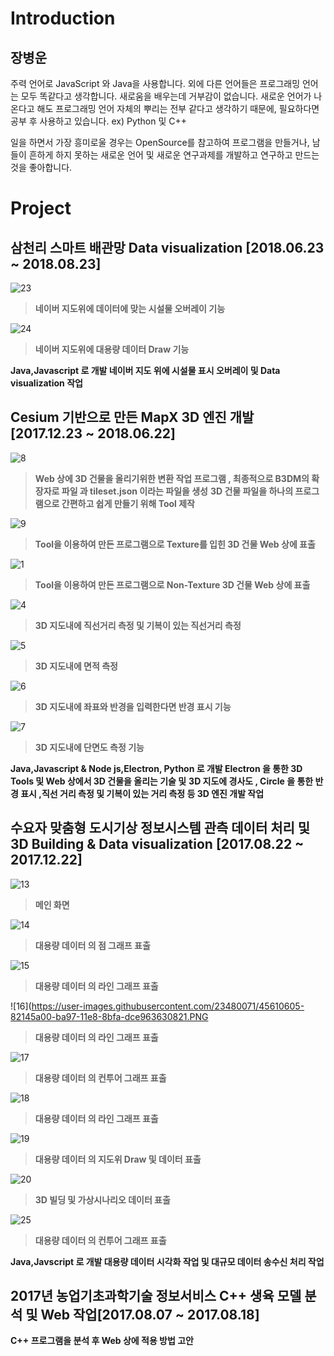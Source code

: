 Introduction
=============
장병운
-------------
주력 언어로 JavaScript 와 Java을 사용합니다.
외에 다른 언어들은 프로그래밍 언어는 모두 똑같다고 생각합니다. 
새로움을 배우는데 거부감이 없습니다. 
새로운 언어가 나온다고 해도 프로그래밍 언어 자체의 뿌리는 전부 같다고 생각하기 때문에, 
필요하다면 공부 후 사용하고 있습니다. ex) Python 및 C++

일을 하면서 가장 흥미로울 경우는 OpenSource를 참고하여 프로그램을 만들거나, 
남들이 흔하게 하지 못하는 새로운 언어 및 
새로운 연구과제를 개발하고 연구하고 만드는 것을 좋아합니다.

Project
=============

삼천리 스마트 배관망 Data visualization [2018.06.23 ~ 2018.08.23] 
--------------------------

![23](https://user-images.githubusercontent.com/23480071/45610520-29dd5800-ba97-11e8-8b65-f65a7c6441e5.PNG)




>__네이버 지도위에 데이터에 맞는 시설물 오버레이 기능__

![24](https://user-images.githubusercontent.com/23480071/45610522-2a75ee80-ba97-11e8-8b90-da3951d55a4d.PNG)




>__네이버 지도위에 대용량 데이터 Draw 기능__



__Java,Javascript 로 개발 네이버 지도 위에 시설물 표시 오버레이 및 Data visualization 작업__


Cesium 기반으로 만든 MapX 3D 엔진 개발[2017.12.23 ~ 2018.06.22] 
--------------------------

![8](https://user-images.githubusercontent.com/23480071/45610776-1b437080-ba98-11e8-844c-945057a26266.PNG)




>__Web 상에 3D 건물을 올리기위한 변환 작업 프로그램 , 최종적으로 B3DM의 확장자로 파일 과 tileset.json 이라는 파일을 생성__
>__3D 건물 파일을 하나의 프로그램으로 간편하고 쉽게 만들기 위해 Tool 제작__




![9](https://user-images.githubusercontent.com/23480071/45610778-1e3e6100-ba98-11e8-9141-77c2da509697.PNG)




>__Tool을 이용하여 만든 프로그램으로 Texture를 입힌 3D 건물 Web 상에 표출__




![1](https://user-images.githubusercontent.com/23480071/45610779-1e3e6100-ba98-11e8-8974-6f7bea9ad8bf.PNG)




>__Tool을 이용하여 만든 프로그램으로 Non-Texture 3D 건물 Web 상에 표출__




![4](https://user-images.githubusercontent.com/23480071/45610899-8ab96000-ba98-11e8-9af3-84c171361f39.PNG)




>__3D 지도내에 직선거리 측정 및 기복이 있는 직선거리 측정__




![5](https://user-images.githubusercontent.com/23480071/45610794-272f3280-ba98-11e8-9495-c53d7a4322e5.PNG)




>__3D 지도내에 면적 측정__




![6](https://user-images.githubusercontent.com/23480071/45610795-27c7c900-ba98-11e8-9aee-f348ab86a0a8.PNG)




>__3D 지도내에 좌표와 반경을 입력한다면 반경 표시 기능__




![7](https://user-images.githubusercontent.com/23480071/45610796-27c7c900-ba98-11e8-864e-67c36b8cc311.PNG)




>__3D 지도내에 단면도 측정 기능__









__Java,Javascript & Node js,Electron, Python 로 개발 Electron 을 통한 3D Tools 및 Web 상에서 3D 건물을 올리는 기술 및__
__3D 지도에 경사도 , Circle 을 통한 반경 표시 ,직선 거리 측정 및 기복이 있는 거리 측정 등 3D 엔진 개발 작업__


수요자 맞춤형 도시기상 정보시스템 관측 데이터 처리 및 3D Building & Data visualization [2017.08.22 ~ 2017.12.22]
--------------------------

![13](https://user-images.githubusercontent.com/23480071/45610601-817bc380-ba97-11e8-8158-e57ea883f348.PNG)




>__메인 화면__




![14](https://user-images.githubusercontent.com/23480071/45610602-817bc380-ba97-11e8-971d-b76639fd5a9e.PNG)




>__대용량 데이터 의 점 그래프 표출__




![15](https://user-images.githubusercontent.com/23480071/45610604-82145a00-ba97-11e8-9ebc-b09edee7f91f.PNG)




>__대용량 데이터 의 라인 그래프 표출__




![16](https://user-images.githubusercontent.com/23480071/45610605-82145a00-ba97-11e8-8bfa-dce963630821.PNG




>__대용량 데이터 의 라인 그래프 표출__




![17](https://user-images.githubusercontent.com/23480071/45610606-82145a00-ba97-11e8-93dc-e011b58cd913.PNG)




>__대용량 데이터 의 컨투어 그래프 표출__




![18](https://user-images.githubusercontent.com/23480071/45610607-82acf080-ba97-11e8-9f5d-f01c7064b4e7.PNG)




>__대용량 데이터 의 라인 그래프 표출__




![19](https://user-images.githubusercontent.com/23480071/45610600-817bc380-ba97-11e8-9553-42f5b2e1e4bb.PNG)




>__대용량 데이터 의 지도위 Draw 및 데이터 표출__




![20](https://user-images.githubusercontent.com/23480071/45610588-73c63e00-ba97-11e8-8f83-9f797196861e.PNG)




>__3D 빌딩 및 가상시나리오 데이터 표출__




![25](https://user-images.githubusercontent.com/23480071/45610585-71fc7a80-ba97-11e8-990a-04638aadc15c.PNG)




>__대용량 데이터 의 컨투어 그래프 표출__






__Java,Javscript 로 개발 대용량 데이터 시각화 작업 및 대규모 데이터 송수신 처리 작업__





2017년 농업기초과학기술 정보서비스 C++ 생육 모델 분석 및 Web 작업[2017.08.07 ~ 2017.08.18]
--------------------------

__C++ 프로그램을 분석 후 Web 상에 적용 방법 고안__
